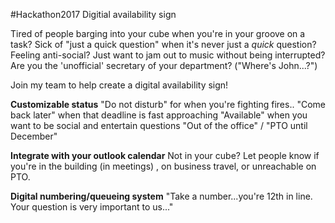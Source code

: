 #Hackathon2017
Digitial availability sign

Tired of people barging into your cube when you're in your groove on a task?
Sick of "just a quick question" when it's never just a *quick* question?
Feeling anti-social?
Just want to jam out to music without being interrupted?
Are you the 'unofficial' secretary of your department? ("Where's John...?")

Join my team to help create a digital availability sign!


**Customizable status**
"Do not disturb" for when you're fighting fires..
"Come back later" when that deadline is fast approaching
"Available" when you want to be social and entertain questions
"Out of the office" / "PTO until December"

**Integrate with your outlook calendar**
Not in your cube? Let people know if you're in the building (in meetings) , on business travel, or unreachable on PTO.

**Digital numbering/queueing system**
"Take a number...you're 12th in line. Your question is very important to us..."

